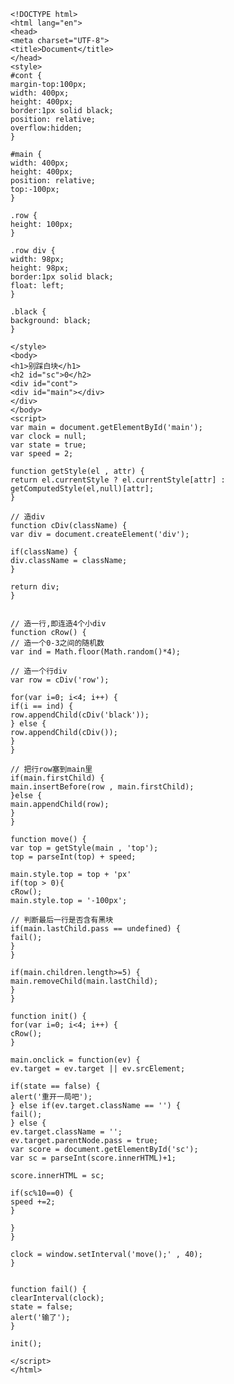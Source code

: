     <!DOCTYPE html>
    <html lang="en">
    <head>
    <meta charset="UTF-8">
    <title>Document</title>
    </head>
    <style>
    #cont {
    margin-top:100px;
    width: 400px;
    height: 400px;
    border:1px solid black;
    position: relative;
    overflow:hidden;
    }
    
    #main {
    width: 400px;
    height: 400px;
    position: relative;
    top:-100px;
    }
    
    .row {
    height: 100px;
    }
    
    .row div {
    width: 98px;
    height: 98px;
    border:1px solid black;
    float: left;
    }
    
    .black {
    background: black;
    }
    
    </style>
    <body>
    <h1>别踩白块</h1>
    <h2 id="sc">0</h2>
    <div id="cont">
    <div id="main"></div>
    </div>
    </body>
    <script>
    var main = document.getElementById('main');
    var clock = null;
    var state = true;
    var speed = 2;
    
    function getStyle(el , attr) {
    return el.currentStyle ? el.currentStyle[attr] : getComputedStyle(el,null)[attr];
    }
    
    // 造div
    function cDiv(className) {
    var div = document.createElement('div');
    
    if(className) {
    div.className = className;
    }
    
    return div;
    }
    
    
    // 造一行,即连造4个小div
    function cRow() {
    // 造一个0-3之间的随机数
    var ind = Math.floor(Math.random()*4);
    
    // 造一个行div
    var row = cDiv('row');
    
    for(var i=0; i<4; i++) {
    if(i == ind) {
    row.appendChild(cDiv('black'));
    } else {
    row.appendChild(cDiv());
    }
    }
    
    // 把行row塞到main里
    if(main.firstChild) {
    main.insertBefore(row , main.firstChild);
    }else {
    main.appendChild(row);
    }
    }
    
    function move() {
    var top = getStyle(main , 'top');
    top = parseInt(top) + speed;
    
    main.style.top = top + 'px'
    if(top > 0){
    cRow();
    main.style.top = '-100px';
    
    // 判断最后一行是否含有黑块
    if(main.lastChild.pass == undefined) {
    fail();
    }
    }
    
    if(main.children.length>=5) {
    main.removeChild(main.lastChild);
    }
    }
    
    function init() {
    for(var i=0; i<4; i++) {
    cRow();
    }
    
    main.onclick = function(ev) {
    ev.target = ev.target || ev.srcElement;
    
    if(state == false) {
    alert('重开一局吧');
    } else if(ev.target.className == '') {
    fail();
    } else {
    ev.target.className = '';
    ev.target.parentNode.pass = true;
    var score = document.getElementById('sc');
    var sc = parseInt(score.innerHTML)+1;
    
    score.innerHTML = sc;
    
    if(sc%10==0) {
    speed +=2;
    }
    
    }
    }
    
    clock = window.setInterval('move();' , 40);
    }
    
    
    function fail() {
    clearInterval(clock);
    state = false;
    alert('输了');
    }
    
    init();
    
    </script>
    </html>



